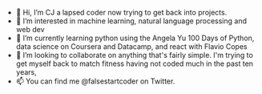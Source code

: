 - 👋 Hi, I’m CJ a lapsed coder now trying to get back into projects.
- 👀 I’m interested in machine learning, natural language processing and web dev
- 🌱 I’m currently learning python using the Angela Yu 100 Days of Python, data science on Coursera and Datacamp, and react with Flavio Copes
- 💞️ I’m looking to collaborate on anything that's fairly simple. I'm trying to get myself back to match fitness having not coded much in the past ten years,
- 📫 You can find me @falsestartcoder on Twitter.

<!---
angradaig/angradaig is a ✨ special ✨ repository because its `README.md` (this file) appears on your GitHub profile.
You can click the Preview link to take a look at your changes.
--->

